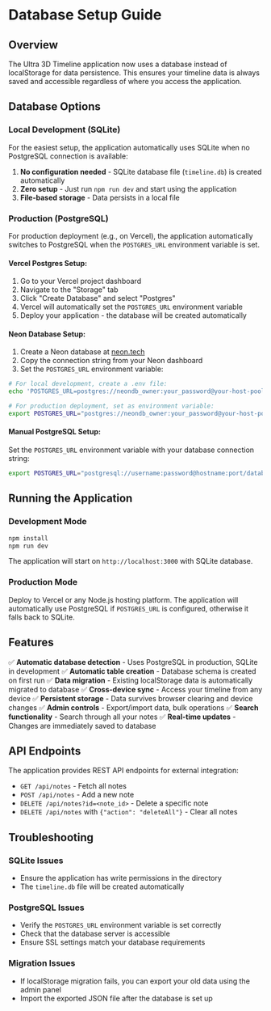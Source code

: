 # Database Setup Guide

## Overview
The Ultra 3D Timeline application now uses a database instead of localStorage for data persistence. This ensures your timeline data is always saved and accessible regardless of where you access the application.

## Database Options

### Local Development (SQLite)
For the easiest setup, the application automatically uses SQLite when no PostgreSQL connection is available:

1. **No configuration needed** - SQLite database file (`timeline.db`) is created automatically
2. **Zero setup** - Just run `npm run dev` and start using the application
3. **File-based storage** - Data persists in a local file

### Production (PostgreSQL)
For production deployment (e.g., on Vercel), the application automatically switches to PostgreSQL when the `POSTGRES_URL` environment variable is set.

#### Vercel Postgres Setup:
1. Go to your Vercel project dashboard
2. Navigate to the "Storage" tab
3. Click "Create Database" and select "Postgres"
4. Vercel will automatically set the `POSTGRES_URL` environment variable
5. Deploy your application - the database will be created automatically

#### Neon Database Setup:
1. Create a Neon database at [neon.tech](https://neon.tech)
2. Copy the connection string from your Neon dashboard
3. Set the `POSTGRES_URL` environment variable:
```bash
# For local development, create a .env file:
echo 'POSTGRES_URL=postgres://neondb_owner:your_password@your-host-pooler.c-2.us-east-1.aws.neon.tech/neondb?sslmode=require' > .env

# For production deployment, set as environment variable:
export POSTGRES_URL="postgres://neondb_owner:your_password@your-host-pooler.c-2.us-east-1.aws.neon.tech/neondb?sslmode=require"
```

#### Manual PostgreSQL Setup:
Set the `POSTGRES_URL` environment variable with your database connection string:
```bash
export POSTGRES_URL="postgresql://username:password@hostname:port/database?sslmode=require"
```

## Running the Application

### Development Mode
```bash
npm install
npm run dev
```
The application will start on `http://localhost:3000` with SQLite database.

### Production Mode
Deploy to Vercel or any Node.js hosting platform. The application will automatically use PostgreSQL if `POSTGRES_URL` is configured, otherwise it falls back to SQLite.

## Features

✅ **Automatic database detection** - Uses PostgreSQL in production, SQLite in development
✅ **Automatic table creation** - Database schema is created on first run
✅ **Data migration** - Existing localStorage data is automatically migrated to database
✅ **Cross-device sync** - Access your timeline from any device
✅ **Persistent storage** - Data survives browser clearing and device changes
✅ **Admin controls** - Export/import data, bulk operations
✅ **Search functionality** - Search through all your notes
✅ **Real-time updates** - Changes are immediately saved to database

## API Endpoints

The application provides REST API endpoints for external integration:

- `GET /api/notes` - Fetch all notes
- `POST /api/notes` - Add a new note
- `DELETE /api/notes?id=<note_id>` - Delete a specific note
- `DELETE /api/notes` with `{"action": "deleteAll"}` - Clear all notes

## Troubleshooting

### SQLite Issues
- Ensure the application has write permissions in the directory
- The `timeline.db` file will be created automatically

### PostgreSQL Issues
- Verify the `POSTGRES_URL` environment variable is set correctly
- Check that the database server is accessible
- Ensure SSL settings match your database requirements

### Migration Issues
- If localStorage migration fails, you can export your old data using the admin panel
- Import the exported JSON file after the database is set up